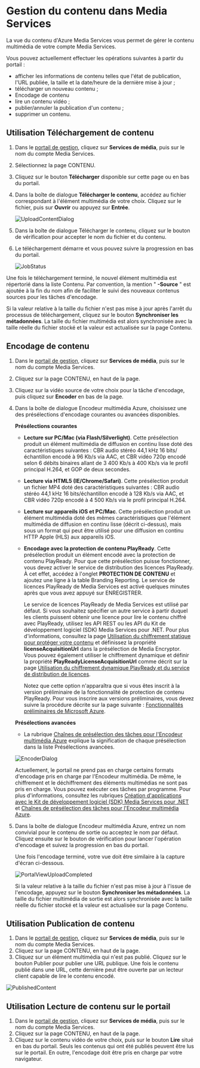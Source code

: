 ﻿<properties urlDisplayName="How to manage media content" pageTitle="Gestion du contenu multimédia - Azure Media Services" metaKeywords="" description="Learn how to manage your media content in Azure Media Services." metaCanonical="" services="media-services" documentationCenter="" title="How to Manage Content in Media Services" authors="juliako" solutions="" manager="dwrede" editor="" />

<tags ms.service="media-services" ms.workload="media" ms.tgt_pltfrm="na" ms.devlang="na" ms.topic="article" ms.date="10/30/2014" ms.author="juliako" />





# Gestion du contenu dans Media Services #
La vue du contenu d'Azure Media Services vous permet de gérer le contenu multimédia de votre compte Media Services.

Vous pouvez actuellement effectuer les opérations suivantes à partir du portail :

- afficher les informations de contenu telles que l'état de publication, l'URL publiée, la taille et la date/heure de la dernière mise à jour ;
- télécharger un nouveau contenu ;
- Encodage de contenu
- lire un contenu vidéo ;
- publier/annuler la publication d'un contenu ;
- supprimer un contenu.


## Utilisation Téléchargement de contenu ##


1. Dans le [portail de gestion](http://go.microsoft.com/fwlink/?LinkID=256666&clcid=0x409), cliquez sur **Services de média**, puis sur le nom du compte Media Services.
2. Sélectionnez la page CONTENU. 
3. Cliquez sur le bouton **Télécharger** disponible sur cette page ou en bas du portail. 
4. Dans la boîte de dialogue **Télécharger le contenu**, accédez au fichier correspondant à l'élément multimédia de votre choix. Cliquez sur le fichier, puis sur **Ouvrir** ou appuyez sur **Entrée**.

	![UploadContentDialog][uploadcontent]

5. Dans la boîte de dialogue Télécharger le contenu, cliquez sur le bouton de vérification pour accepter le nom du fichier et du contenu.
6. Le téléchargement démarre et vous pouvez suivre la progression en bas du portail.  

	![JobStatus][status]

Une fois le téléchargement terminé, le nouvel élément multimédia est répertorié dans la liste Contenu. Par convention, la mention " **-Source** " est ajoutée à la fin du nom afin de faciliter le suivi des nouveaux contenus sources pour les tâches d'encodage.

Si la valeur relative à la taille du fichier n'est pas mise à jour après l'arrêt du processus de téléchargement, cliquez sur le bouton **Synchroniser les métadonnées**. La taille du fichier multimédia est alors synchronisée avec la taille réelle du fichier stocké et la valeur est actualisée sur la page Contenu.	


## Encodage de contenu

1. Dans le [portail de gestion](http://go.microsoft.com/fwlink/?LinkID=256666&clcid=0x409), cliquez sur **Services de média**, puis sur le nom du compte Media Services. 
2. Cliquez sur la page CONTENU, en haut de la page.
3. Cliquez sur la vidéo source de votre choix pour la tâche d'encodage, puis cliquez sur **Encoder** en bas de la page.
4. Dans la boîte de dialogue Encodeur multimédia Azure, choisissez une des présélections d'encodage courantes ou avancées disponibles.

	**Présélections courantes**

	+ **Lecture sur PC/Mac (via Flash/Silverlight)**. Cette présélection produit un élément multimédia de diffusion en continu lisse doté des caractéristiques suivantes : CBR audio stéréo 44,1 kHz 16 bits/échantillon encodé à 96 Kb/s via AAC, et CBR vidéo 720p encodé selon 6 débits binaires allant de 3 400 Kb/s à 400 Kb/s via le profil principal H.264, et GOP de deux secondes.
	+ **Lecture via HTML5 (IE/Chrome/Safari)**. Cette présélection produit un fichier MP4 doté des caractéristiques suivantes : CBR audio stéréo 44,1 kHz 16 bits/échantillon encodé à 128 Kb/s via AAC, et CBR vidéo 720p encodé à 4 500 Kb/s via le profil principal H.264.
	+ **Lecture sur appareils iOS et PC/Mac**. Cette présélection produit un élément multimédia doté des mêmes caractéristiques que l'élément multimédia de diffusion en continu lisse (décrit ci-dessus), mais sous un format qui peut être utilisé pour une diffusion en continu HTTP Apple (HLS) aux appareils iOS. 
	+ **Encodage avec la protection de contenu PlayReady**. Cette présélection produit un élément encodé avec la protection de contenu PlayReady.  Pour que cette présélection puisse fonctionner, vous devez activer le service de distribution des licences PlayReady. À cet effet, accédez à l'onglet **PROTECTION DE CONTENU** et ajoutez une ligne à la table Branding Reporting. Le service de licences PlayReady de Media Services est activé quelques minutes après que vous avez appuyé sur ENREGISTRER.   
	
	
		Le service de licences PlayReady de Media Services est utilisé par défaut. Si vous souhaitez spécifier un autre service à partir duquel les clients puissent obtenir une licence pour lire le contenu chiffré avec PlayReady, utilisez les API REST ou les API du Kit de développement logiciel (SDK) Media Services pour .NET. Pour plus d'informations, consultez la page [Utilisation du chiffrement statique pour protéger votre contenu]() et définissez la propriété **licenseAcquisitionUrl** dans la présélection de Media Encryptor. Vous pouvez également utiliser le chiffrement dynamique et définir la propriété **PlayReadyLicenseAcquisitionUrl** comme décrit sur la page [Utilisation du chiffrement dynamique PlayReady et du service de distribution de licences](http://go.microsoft.com/fwlink/?LinkId=507720 ). 
		
		Notez que cette option n'apparaîtra que si vous êtes inscrit à la version préliminaire de la fonctionnalité de protection de contenu PlayReady. Pour vous inscrire aux versions préliminaires, vous devez suivre la procédure décrite sur la page suivante : [Fonctionnalités préliminaires de Microsoft Azure](http://azure.microsoft.com/fr-fr/services/preview/).  
	
		
	**Présélections avancées**
	
	+ La rubrique [Chaînes de présélection des tâches pour l'Encodeur multimédia Azure](http://go.microsoft.com/fwlink/?LinkId=270865) explique la signification de chaque présélection dans la liste Présélections avancées. 


	![EncoderDialog][encoder]

	Actuellement, le portail ne prend pas en charge certains formats d'encodage pris en charge par l'Encodeur multimédia. De même, le chiffrement et le déchiffrement des éléments multimédias ne sont pas pris en charge. Vous pouvez exécuter ces tâches par programme. Pour plus d'informations, consultez les rubriques [Création d'applications avec le Kit de développement logiciel (SDK) Media Services pour .NET](http://go.microsoft.com/fwlink/?LinkId=270866) et [Chaînes de présélection des tâches pour l'Encodeur multimédia Azure](http://go.microsoft.com/fwlink/?LinkId=270865).


5. Dans la boîte de dialogue Encodeur multimédia Azure, entrez un nom convivial pour le contenu de sortie ou acceptez le nom par défaut. Cliquez ensuite sur le bouton de vérification pour lancer l'opération d'encodage et suivez la progression en bas du portail.

	Une fois l'encodage terminé, votre vue doit être similaire à la capture d'écran ci-dessous. 

	![PortalViewUploadCompleted][portaloverview]


	Si la valeur relative à la taille du fichier n'est pas mise à jour à l'issue de l'encodage, appuyez sur le bouton **Synchroniser les métadonnées**. La taille du fichier multimédia de sortie est alors synchronisée avec la taille réelle du fichier stocké et la valeur est actualisée sur la page Contenu.	

## Utilisation Publication de contenu

1. Dans le [portail de gestion](http://go.microsoft.com/fwlink/?LinkID=256666&clcid=0x409), cliquez sur **Services de média**, puis sur le nom du compte Media Services.
2. Cliquez sur la page CONTENU, en haut de la page.
3. Cliquez sur un élément multimédia qui n'est pas publié. Cliquez sur le bouton Publier pour publier une URL publique. Une fois le contenu publié dans une URL, cette dernière peut être ouverte par un lecteur client capable de lire le contenu encodé.

 ![PublishedContent][publishedcontent]

## Utilisation Lecture de contenu sur le portail


1. Dans le [portail de gestion](http://go.microsoft.com/fwlink/?LinkID=256666&clcid=0x409), cliquez sur **Services de média**, puis sur le nom du compte Media Services.
2. Cliquez sur la page CONTENU, en haut de la page.
3. Cliquez sur le contenu vidéo de votre choix, puis sur le bouton **Lire** situé en bas du portail. Seuls les contenus qui ont été publiés peuvent être lus sur le portail. En outre, l'encodage doit être pris en charge par votre navigateur.


<!-- Images -->
[portaloverview]: ./media/media-services-manage-content/media-services-content-page.png
[publishedcontent]: ./media/media-services-manage-content/media-services-upload-content-published.png
[uploadcontent]: ./media/media-services-manage-content/UploadContent.png
[status]: ./media/media-services-manage-content/Status.png
[encoder]: ./media/media-services-manage-content/EncoderDialog2.png
[branding]: ./media/branding-reporting.png

<!--HONumber=35_1-->
